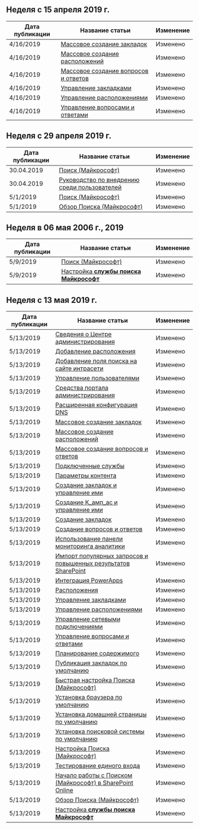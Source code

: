 <!-- This file is generated automatically each week. Changes made to this file will be overwritten.-->




## <a name="week-of-april-15-2019"></a>Неделя с 15 апреля 2019 г.


| Дата публикации |Название статьи | Изменение |
|------|------------|--------|
| 4/16/2019 | [Массовое создание закладок](/MicrosoftSearch/bulk-create-bookmarks) | Изменено |
| 4/16/2019 | [Массовое создание расположений](/MicrosoftSearch/bulk-create-locations) | Изменено |
| 4/16/2019 | [Массовое создание вопросов и ответов](/MicrosoftSearch/bulk-create-qas) | Изменено |
| 4/16/2019 | [Управление закладками](/MicrosoftSearch/manage-bookmarks) | Изменено |
| 4/16/2019 | [Управление расположениями](/MicrosoftSearch/manage-locations) | Изменено |
| 4/16/2019 | [Управление вопросами и ответами](/MicrosoftSearch/manage-qas) | Изменено |


## <a name="week-of-april-29-2019"></a>Неделя с 29 апреля 2019 г.


| Дата публикации |Название статьи | Изменение |
|------|------------|--------|
| 30.04.2019 | [Поиск (Майкрософт)](/MicrosoftSearch/microsoft-search) | Изменено |
| 30.04.2019 | [Руководство по внедрению среди пользователей](/MicrosoftSearch/user-adoption-guide) | Изменено |
| 5/1/2019 | [Поиск (Майкрософт)](/MicrosoftSearch/microsoft-search) | Изменено |
| 5/1/2019 | [Обзор Поиска (Майкрософт)](/MicrosoftSearch/overview-microsoft-search) | Изменено |


## <a name="week-of-may-06-2019"></a>Неделя в 06 мая 2006 г., 2019


| Дата публикации |Название статьи | Изменение |
|------|------------|--------|
| 5/9/2019 | [Поиск (Майкрософт)](/MicrosoftSearch/index) | Изменено |
| 5/9/2019 | [Настройка **службы поиска Майкрософт**](/MicrosoftSearch/setup-microsoft-search) | Изменено |


## <a name="week-of-may-13-2019"></a>Неделя с 13 мая 2019 г.


| Дата публикации |Название статьи | Изменение |
|------|------------|--------|
| 5/13/2019 | [Сведения о Центре администрирования](/MicrosoftSearch/about-the-admin-portal) | Изменено |
| 5/13/2019 | [Добавление расположения](/MicrosoftSearch/add-a-location) | Изменено |
| 5/13/2019 | [Добавление поля поиска на сайте интрасети](/MicrosoftSearch/add-a-search-box-to-your-intranet-site) | Изменено |
| 5/13/2019 | [Управление пользователями](/MicrosoftSearch/add-users) | Изменено |
| 5/13/2019 | [Средства портала администрирования](/MicrosoftSearch/admin-portal-tools) | Изменено |
| 5/13/2019 | [Расширенная конфигурация DNS](/MicrosoftSearch/advanced-dns-configuration) | Изменено |
| 5/13/2019 | [Массовое создание закладок](/MicrosoftSearch/bulk-create-bookmarks) | Изменено |
| 5/13/2019 | [Массовое создание расположений](/MicrosoftSearch/bulk-create-locations) | Изменено |
| 5/13/2019 | [Массовое создание вопросов и ответов](/MicrosoftSearch/bulk-create-qas) | Изменено |
| 5/13/2019 | [Подключенные службы](/MicrosoftSearch/connected-services) | Изменено |
| 5/13/2019 | [Параметры контента](/MicrosoftSearch/content-settings) | Изменено |
| 5/13/2019 | [Создание закладок и управление ими](/MicrosoftSearch/create-and-manage-bookmarks) | Изменено |
| 5/13/2019 | [Создание К_амп_ас и управление ими](/MicrosoftSearch/create-and-manage-qas) | Изменено |
| 5/13/2019 | [Создание закладок](/MicrosoftSearch/create-bookmarks) | Изменено |
| 5/13/2019 | [Создание вопросов и ответов](/MicrosoftSearch/create-qas) | Изменено |
| 5/13/2019 | [Использование панели мониторинга аналитики](/MicrosoftSearch/get-insights) | Изменено |
| 5/13/2019 | [Импорт популярных запросов и повышенных результатов SharePoint](/MicrosoftSearch/import-sharepoint-promoted-results-and-top-queries) | Изменено |
| 5/13/2019 | [Интеграция PowerApps](/MicrosoftSearch/integrate-powerapps) | Изменено |
| 5/13/2019 | [Расположения](/MicrosoftSearch/locations) | Изменено |
| 5/13/2019 | [Управление закладками](/MicrosoftSearch/manage-bookmarks) | Изменено |
| 5/13/2019 | [Управление расположениями](/MicrosoftSearch/manage-locations) | Изменено |
| 5/13/2019 | [Управление сетевыми подключениями](/MicrosoftSearch/manage-network-connections) | Изменено |
| 5/13/2019 | [Управление вопросами и ответами](/MicrosoftSearch/manage-qas) | Изменено |
| 5/13/2019 | [Планирование содержимого](/MicrosoftSearch/plan-your-content) | Изменено |
| 5/13/2019 | [Публикация закладок по умолчанию](/MicrosoftSearch/publish-default-bookmarks) | Изменено |
| 5/13/2019 | [Быстрая настройка Поиска (Майкрософт)](/MicrosoftSearch/quick-set-up) | Изменено |
| 5/13/2019 | [Установка браузера по умолчанию](/MicrosoftSearch/set-default-browser) | Изменено |
| 5/13/2019 | [Установка домашней страницы по умолчанию](/MicrosoftSearch/set-default-homepage) | Изменено |
| 5/13/2019 | [Установка поисковой системы по умолчанию](/MicrosoftSearch/set-default-search-engine) | Изменено |
| 5/13/2019 | [Настройка Поиска (Майкрософт)](/MicrosoftSearch/set-up-microsoft-search) | Изменено |
| 5/13/2019 | [Тестирование единого входа](/MicrosoftSearch/test-single-sign-on) | Изменено |
| 5/13/2019 | [Начало работы с Поиском (Майкрософт) в SharePoint Online](/MicrosoftSearch/get-started-search-in-sharepoint-online) | Изменено |
| 5/13/2019 | [Обзор Поиска (Майкрософт)](/MicrosoftSearch/overview-microsoft-search) | Изменено |
| 5/13/2019 | [Настройка **службы поиска Майкрософт**](/MicrosoftSearch/setup-microsoft-search) | Изменено |
